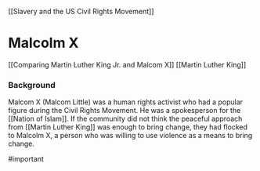 [[Slavery and the US Civil Rights Movement]]
# Malcolm X
[[Comparing Martin Luther King Jr. and Malcom X]]
[[Martin Luther King]]
### Background
Malcom X (Malcom Little) was a human rights activist who had a popular figure during the Civil Rights Movement. He was a spokesperson for the [[Nation of Islam]]. If the community did not think the peaceful approach from [[Martin Luther King]] was enough to bring change, they had flocked to Malcolm X, a person who was willing to use violence as a means to bring change. 

#important 
